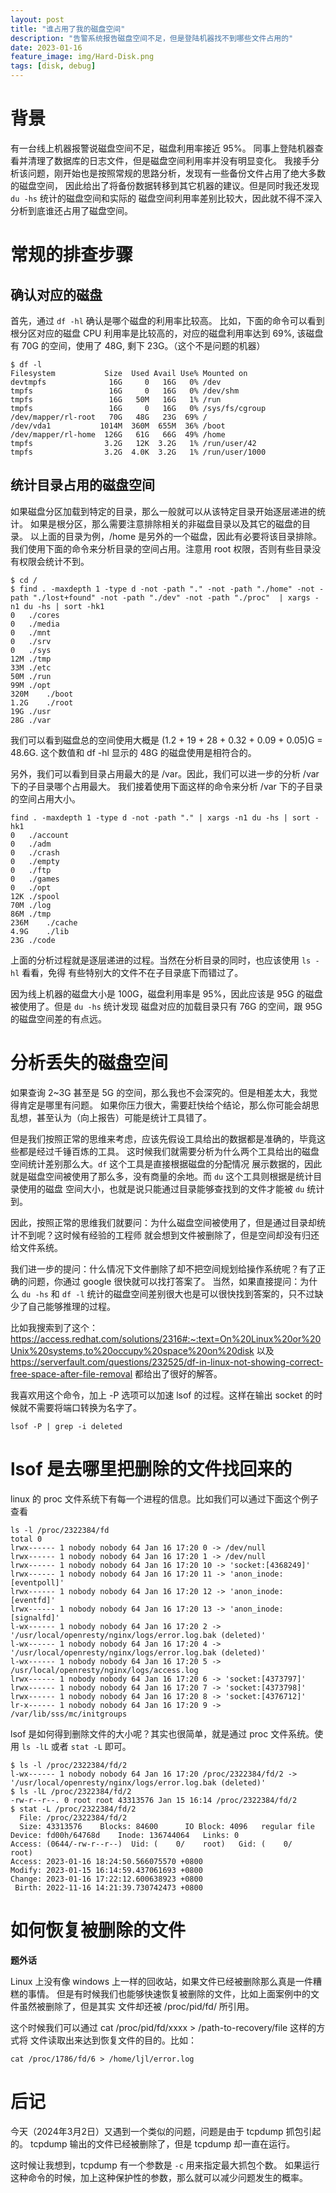 ```yaml
---
layout: post
title: "谁占用了我的磁盘空间"
description: "告警系统报告磁盘空间不足，但是登陆机器找不到哪些文件占用的"
date: 2023-01-16
feature_image: img/Hard-Disk.png
tags: [disk, debug]
---
```


# 背景

有一台线上机器报警说磁盘空间不足，磁盘利用率接近 95%。
同事上登陆机器查看并清理了数据库的日志文件，但是磁盘空间利用率并没有明显变化。
我接手分析该问题，刚开始也是按照常规的思路分析，发现有一些备份文件占用了绝大多数的磁盘空间，
因此给出了将备份数据转移到其它机器的建议。但是同时我还发现 `du -hs` 统计的磁盘空间和实际的
磁盘空间利用率差别比较大，因此就不得不深入分析到底谁还占用了磁盘空间。

# 常规的排查步骤

## 确认对应的磁盘

首先，通过 `df -hl` 确认是哪个磁盘的利用率比较高。
比如，下面的命令可以看到根分区对应的磁盘 CPU 利用率是比较高的，对应的磁盘利用率达到 69%,
该磁盘有 70G 的空间，使用了 48G, 剩下 23G。（这个不是问题的机器）

```shell
$ df -l
Filesystem           Size  Used Avail Use% Mounted on
devtmpfs              16G     0   16G   0% /dev
tmpfs                 16G     0   16G   0% /dev/shm
tmpfs                 16G   50M   16G   1% /run
tmpfs                 16G     0   16G   0% /sys/fs/cgroup
/dev/mapper/rl-root   70G   48G   23G  69% /
/dev/vda1           1014M  360M  655M  36% /boot
/dev/mapper/rl-home  126G   61G   66G  49% /home
tmpfs                3.2G   12K  3.2G   1% /run/user/42
tmpfs                3.2G  4.0K  3.2G   1% /run/user/1000
```

## 统计目录占用的磁盘空间

如果磁盘分区加载到特定的目录，那么一般就可以从该特定目录开始逐层递进的统计。
如果是根分区，那么需要注意排除相关的非磁盘目录以及其它的磁盘的目录。
以上面的目录为例，/home 是另外的一个磁盘，因此有必要将该目录排除。
我们使用下面的命令来分析目录的空间占用。注意用 root 权限，否则有些目录没有权限会统计不到。

```shell
$ cd /
$ find . -maxdepth 1 -type d -not -path "." -not -path "./home" -not -path "./lost+found" -not -path "./dev" -not -path "./proc"  | xargs -n1 du -hs | sort -hk1
0	./cores
0	./media
0	./mnt
0	./srv
0	./sys
12M	./tmp
33M	./etc
50M	./run
99M	./opt
320M	./boot
1.2G	./root
19G	./usr
28G	./var
```

我们可以看到磁盘总的空间使用大概是 (1.2 + 19 + 28 + 0.32 + 0.09 + 0.05)G = 48.6G.
这个数值和 df -hl 显示的 48G 的磁盘使用是相符合的。

另外，我们可以看到目录占用最大的是 /var。因此，我们可以进一步的分析 /var 下的子目录哪个占用最大。
我们接着使用下面这样的命令来分析 /var 下的子目录的空间占用大小。

``` shell
find . -maxdepth 1 -type d -not -path "." | xargs -n1 du -hs | sort -hk1
0	./account
0	./adm
0	./crash
0	./empty
0	./ftp
0	./games
0	./opt
12K	./spool
70M	./log
86M	./tmp
236M	./cache
4.9G	./lib
23G	./code
```

上面的分析过程就是逐层递进的过程。当然在分析目录的同时，也应该使用 `ls -hl` 看看，免得
有些特别大的文件不在子目录底下而错过了。

因为线上机器的磁盘大小是 100G，磁盘利用率是 95%，因此应该是 95G 的磁盘被使用了。但是 `du -hs` 统计发现
磁盘对应的加载目录只有 76G 的空间，跟 95G 的磁盘空间差的有点远。

#  分析丢失的磁盘空间

如果查询 2~3G 甚至是 5G 的空间，那么我也不会深究的。但是相差太大，我觉得肯定是哪里有问题。
如果你压力很大，需要赶快给个结论，那么你可能会胡思乱想，甚至认为（向上报告）可能是统计工具错了。

但是我们按照正常的思维来考虑，应该先假设工具给出的数据都是准确的，毕竟这些都是经过千锤百炼的工具。
这时候我们就需要分析为什么两个工具给出的磁盘空间统计差别那么大。`df` 这个工具是直接根据磁盘的分配情况
展示数据的，因此就是磁盘空间被使用了那么多，没有商量的余地。而 `du` 这个工具则根据是统计目录使用的磁盘
空间大小，也就是说只能通过目录能够查找到的文件才能被 `du` 统计到。

因此，按照正常的思维我们就要问：为什么磁盘空间被使用了，但是通过目录却统计不到呢？这时候有经验的工程师
就会想到文件被删除了，但是空间却没有归还给文件系统。

我们进一步的提问：什么情况下文件删除了却不把空间规划给操作系统呢？有了正确的问题，你通过 google 很快就可以找打答案了。
当然，如果直接提问：为什么 `du -hs` 和 `df -l` 统计的磁盘空间差别很大也是可以很快找到答案的，只不过缺少了自己能够推理的过程。

比如我搜索到了这个：https://access.redhat.com/solutions/2316#:~:text=On%20Linux%20or%20Unix%20systems,to%20occupy%20space%20on%20disk 以及
 https://serverfault.com/questions/232525/df-in-linux-not-showing-correct-free-space-after-file-removal 都给出了很好的解答。


我喜欢用这个命令，加上 -P 选项可以加速 lsof 的过程。这样在输出 socket 的时候就不需要将端口转换为名字了。

```
lsof -P | grep -i deleted
```

# lsof 是去哪里把删除的文件找回来的

linux 的 proc 文件系统下有每一个进程的信息。比如我们可以通过下面这个例子查看

```shell
ls -l /proc/2322384/fd
total 0
lrwx------ 1 nobody nobody 64 Jan 16 17:20 0 -> /dev/null
lrwx------ 1 nobody nobody 64 Jan 16 17:20 1 -> /dev/null
lrwx------ 1 nobody nobody 64 Jan 16 17:20 10 -> 'socket:[4368249]'
lrwx------ 1 nobody nobody 64 Jan 16 17:20 11 -> 'anon_inode:[eventpoll]'
lrwx------ 1 nobody nobody 64 Jan 16 17:20 12 -> 'anon_inode:[eventfd]'
lrwx------ 1 nobody nobody 64 Jan 16 17:20 13 -> 'anon_inode:[signalfd]'
l-wx------ 1 nobody nobody 64 Jan 16 17:20 2 -> '/usr/local/openresty/nginx/logs/error.log.bak (deleted)'
l-wx------ 1 nobody nobody 64 Jan 16 17:20 4 -> '/usr/local/openresty/nginx/logs/error.log.bak (deleted)'
l-wx------ 1 nobody nobody 64 Jan 16 17:20 5 -> /usr/local/openresty/nginx/logs/access.log
lrwx------ 1 nobody nobody 64 Jan 16 17:20 6 -> 'socket:[4373797]'
lrwx------ 1 nobody nobody 64 Jan 16 17:20 7 -> 'socket:[4373798]'
lrwx------ 1 nobody nobody 64 Jan 16 17:20 8 -> 'socket:[4376712]'
lr-x------ 1 nobody nobody 64 Jan 16 17:20 9 -> /var/lib/sss/mc/initgroups
```

lsof 是如何得到删除文件的大小呢？其实也很简单，就是通过 proc 文件系统。使用 `ls -lL` 或者 `stat -L` 即可。

```shell
$ ls -l /proc/2322384/fd/2
l-wx------ 1 nobody nobody 64 Jan 16 17:20 /proc/2322384/fd/2 -> '/usr/local/openresty/nginx/logs/error.log.bak (deleted)'
$ ls -lL /proc/2322384/fd/2
-rw-r--r--. 0 root root 43313576 Jan 15 16:14 /proc/2322384/fd/2
$ stat -L /proc/2322384/fd/2
  File: /proc/2322384/fd/2
  Size: 43313576  	Blocks: 84600      IO Block: 4096   regular file
Device: fd00h/64768d	Inode: 136744064   Links: 0
Access: (0644/-rw-r--r--)  Uid: (    0/    root)   Gid: (    0/    root)
Access: 2023-01-16 18:24:50.566075570 +0800
Modify: 2023-01-15 16:14:59.437061693 +0800
Change: 2023-01-16 17:22:12.600638923 +0800
 Birth: 2022-11-16 14:21:39.730742473 +0800
```

# 如何恢复被删除的文件

**题外话**

Linux 上没有像 windows 上一样的回收站，如果文件已经被删除那么真是一件糟糕的事情。
但是有时候我们也能够快速恢复被删除的文件，比如上面案例中的文件虽然被删除了，但是其实
文件却还被 /proc/pid/fd/ 所引用。

这个时候我们可以通过 cat /proc/pid/fd/xxxx > /path-to-recovery/file 这样的方式将
文件读取出来达到恢复文件的目的。比如：

```shell
cat /proc/1786/fd/6 > /home/ljl/error.log
```

# 后记

今天（2024年3月2日）又遇到一个类似的问题，问题是由于 tcpdump 抓包引起的。
tcpdump 输出的文件已经被删除了，但是 tcpdump 却一直在运行。

这时候让我想到，tcpdump 有一个参数是 `-c` 用来指定最大抓包个数。
如果运行这种命令的时候，加上这种保护性的参数，那么就可以减少问题发生的概率。
